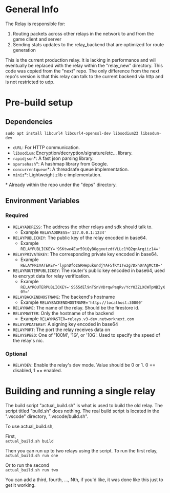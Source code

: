 # General Info

The Relay is responsible for:

1. Routing packets across other relays in the network to and from the game client and server
2. Sending stats updates to the relay_backend that are optimized for route generation

This is the current production relay. It is lacking in performance and will eventually be replaced with the relay within the "relay_new" directory. This code was copied from the "next" repo. The only difference from the next repo's version is that this relay can talk to the current backend via http and is not restricted to udp.

# Pre-build setup

## Dependencies

`sudo apt install libcurl4 libcurl4-openssl-dev libsodium23 libsodum-dev`

- `cURL`: For HTTP communication.
- `libsodium`: Encryption/decryption/signature/etc... library.
- `rapidjson`\*: A fast json parsing library.
- `sparsehash`\*: A hashmap library from Google.
- `concurrentqueue`\*: A threadsafe queue implementation.
- `miniz`\*: Lightweight zlib c implementation.

\* Already within the repo under the "deps" directory.

## Environment Variables

### Required

- `RELAYADDRESS`: The address the other relays and sdk should talk to.
  - Example `RELAYADDRESS='127.0.0.1:1234'`
- `RELAYPUBLICKEY`: The public key of the relay encoded in base64.
  - Example `RELAYPUBLICKEY='9SKtwe4Ear59iQyBOggxutzdtVLLc1YQ2qnArgiiz14='`
- `RELAYPRIVATEKEY`: The corresponding private key encoded in base64.
  - Example `RELAYPRIVATEKEY='lypnDfozGRHepukundjYAF5fKY1Tw2g7Dxh0rAgMCt8='`
- `RELAYROUTERPUBLICKEY`: The router's public key encoded in base64, used to encrypt data for relay verification.
  - Example `RELAYROUTERPUBLICKEY='SS55dEl9nTSnVVDrqwPeqRv/YcYOZZLXCWTpNBIyX0Y='`
- `RELAYBACKENDHOSTNAME`: The backend's hostname
   - Example `RELAYBACKENDHOSTNAME='http://localhost:30000'`
- `RELAYNAME`: The name of the relay. Should be the firestore id.
- `RELAYMASTER`: Only the hostname of the backend
  - Example `RELAYMASTER=relays.v3-dev.networknext.com`
- `RELAYUPDATEKEY`: A signing key encoded in base64
- `RELAYPORT`: The port the relay receives data on
- `RELAYSPEED`: One of '100M', '1G', or '10G'. Used to specify the speed of the relay's nic.

### Optional

- `RELAYDEV`: Enable the relay's dev mode. Value should be 0 or 1. 0 == disabled, 1 == enabled.

# Building and running a single relay

The build script "actual_build.sh" is what is used to build the old relay. The script titled "build.sh" does nothing. The real build script is located in the ".vscode" directory, ".vscode/build.sh".

To use actual_build.sh,

First, \
`actual_build.sh build`

Then you can run up to two relays using the script. To run the first relay, \
`actual_build.sh run one`

Or to run the second \
`actual_build.sh run two`

You can add a third, fourth, ..., Nth, if you'd like, it was done like this just to get it working.
